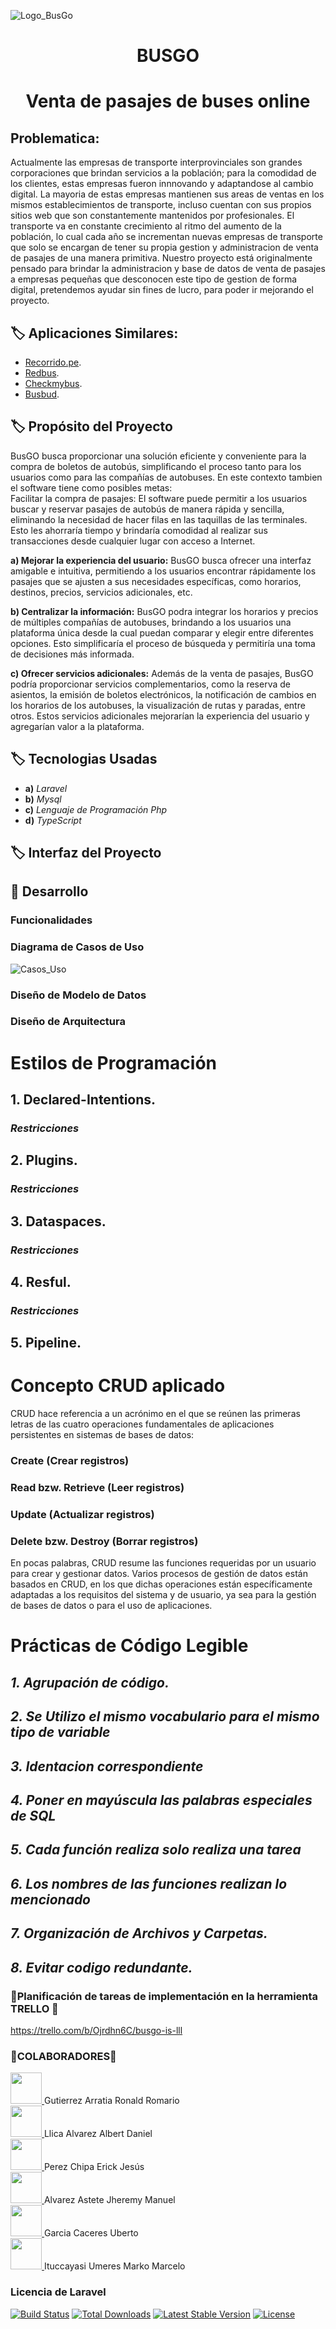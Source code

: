 
![Logo_BusGo](https://github.com/Ronald-Gutierrez/BusGo/assets/83055437/03cd52c7-a916-45f1-b92d-956a2069c8f9)

<h1 align="center">BUSGO</h1>
<h1 align="center">Venta de pasajes de buses online</h1>

## Problematica:
Actualmente las empresas de transporte interprovinciales son grandes corporaciones que brindan servicios a la población; para la comodidad de los clientes, estas empresas fueron innnovando y adaptandose al cambio digital. 
La mayoria de estas empresas mantienen sus areas de ventas en los mismos establecimientos de transporte, incluso cuentan con sus propios sitios web que son constantemente mantenidos por profesionales. 
El transporte va en constante crecimiento al ritmo del aumento de la población, lo cual cada año se incrementan nuevas empresas de transporte que solo se encargan de tener su propia gestion y administracion de venta de pasajes de una manera primitiva.
Nuestro proyecto está originalmente pensado para brindar la administracion y base de datos de venta de pasajes a empresas pequeñas que desconocen este tipo de gestion de forma digital, pretendemos ayudar sin fines de lucro, para poder ir mejorando el proyecto.

## :label: Aplicaciones Similares:
- [Recorrido.pe](https://www.recorrido.pe/es).
- [Redbus](https://www.redbus.pe/).
- [Checkmybus](https://www.checkmybus.pe/).
- [Busbud](https://www.busbud.com/es).

## :label: Propósito del Proyecto

BusGO busca proporcionar una solución eficiente y conveniente para la compra de boletos de autobús, simplificando el proceso tanto para los usuarios como para las compañías de autobuses. En este contexto tambien el software tiene como posibles metas:<br>
 Facilitar la compra de pasajes: El software puede permitir a los usuarios buscar y reservar pasajes de autobús de manera rápida y sencilla, eliminando la necesidad de hacer filas en las taquillas de las terminales. Esto les ahorraría tiempo y brindaría comodidad al realizar sus transacciones desde cualquier lugar con acceso a Internet.

**a) Mejorar la experiencia del usuario:** BusGO busca ofrecer una interfaz amigable e intuitiva, permitiendo a los usuarios encontrar rápidamente los pasajes que se ajusten a sus necesidades específicas, como horarios, destinos, precios, servicios adicionales, etc.

**b) Centralizar la información:** BusGO podra integrar los horarios y precios de múltiples compañías de autobuses, brindando a los usuarios una plataforma única desde la cual puedan comparar y elegir entre diferentes opciones. Esto simplificaría el proceso de búsqueda y permitiría una toma de decisiones más informada.

**c) Ofrecer servicios adicionales:** Además de la venta de pasajes, BusGO podría proporcionar servicios complementarios, como la reserva de asientos, la emisión de boletos electrónicos, la notificación de cambios en los horarios de los autobuses, la visualización de rutas y paradas, entre otros. Estos servicios adicionales mejorarían la experiencia del usuario y agregarían valor a la plataforma.


## :label: Tecnologias Usadas <br>
- **a)** *Laravel* 
- **b)** *Mysql* 
- **c)** *Lenguaje de Programación Php* 
- **d)** *TypeScript* 

 
## :label: Interfaz del Proyecto <br>
	


## :red_circle: Desarrollo

### Funcionalidades


### Diagrama de Casos de Uso

![Casos_Uso](https://github.com/Ronald-Gutierrez/BusGo/blob/main/Desarrollo/Diagrama_Casos_Uso.jpg)

### Diseño de Modelo de Datos 


### Diseño de Arquitectura


# **Estilos de Programación**

## 1. Declared-Intentions.

### *Restricciones*

## 2. Plugins.

### *Restricciones* 

## 3. Dataspaces.

### *Restricciones*

 ## 4. Resful.
### *Restricciones*

## 5. Pipeline.


# **Concepto CRUD aplicado**
CRUD hace referencia a un acrónimo en el que se reúnen las primeras letras de las cuatro operaciones fundamentales de aplicaciones persistentes en sistemas de bases de datos:
### Create (Crear registros)
### Read bzw. Retrieve (Leer registros)
### Update (Actualizar registros)
### Delete bzw. Destroy (Borrar registros)
En pocas palabras, CRUD resume las funciones requeridas por un usuario para crear y gestionar datos. Varios procesos de gestión de datos están basados en CRUD, en los que dichas operaciones están específicamente adaptadas a los requisitos del sistema y de usuario, ya sea para la gestión de bases de datos o para el uso de aplicaciones.
# **Prácticas de Código Legible**

## *1. Agrupación de código.*
   
## *2. Se Utilizo el mismo vocabulario para el mismo tipo de variable*

## *3. Identacion correspondiente* <br>

## *4. Poner en mayúscula las palabras especiales de SQL*
    
## *5. Cada función realiza solo realiza una tarea*
   
## *6. Los nombres de las funciones realizan lo mencionado*
   
## *7. Organización de Archivos y Carpetas.*

## *8. Evitar codigo redundante.* <br>

### 🔩Planificación de tareas de implementación en la herramienta TRELLO 🔩
https://trello.com/b/Ojrdhn6C/busgo-is-lll 

### 🔩COLABORADORES🔩
<a href="https://github.com/Ronald-Gutierrez">
    <img src="https://avatars.githubusercontent.com/u/113565299?v=4" width="50px">
</a>
Gutierrez Arratia Ronald Romario
<br>
<a href="https://github.com/AlbertLlica">
    <img src="https://avatars.githubusercontent.com/u/82473627?v=4" width="50px">
</a>
Llica Alvarez Albert Daniel
<br>
<a href="https://github.com/Erick-Perez12a">
    <img src="https://avatars.githubusercontent.com/u/82849144?v=4" width="50px">
</a>
Perez Chipa Erick Jesús 
<br>
<a href="https://github.com/JhenMa">
    <img src="https://avatars.githubusercontent.com/u/71655718?v=4" width="50px">
</a>
Alvarez Astete Jheremy Manuel
<br>
<a href="https://github.com/UbertoGC">
    <img src="https://avatars.githubusercontent.com/u/84751424?v=4" width="50px">
</a>
Garcia Caceres Uberto 
<br>
<a href="https://github.com/MarkoMarcelo">
    <img src="https://avatars.githubusercontent.com/u/83055437?v=4" width="50px">
</a>
Ituccayasi Umeres Marko Marcelo 
<br>

### Licencia de Laravel

<a href="https://github.com/laravel/framework/actions"><img src="https://github.com/laravel/framework/workflows/tests/badge.svg" alt="Build Status"></a>
<a href="https://packagist.org/packages/laravel/framework"><img src="https://img.shields.io/packagist/dt/laravel/framework" alt="Total Downloads"></a>
<a href="https://packagist.org/packages/laravel/framework"><img src="https://img.shields.io/packagist/v/laravel/framework" alt="Latest Stable Version"></a>
<a href="https://packagist.org/packages/laravel/framework"><img src="https://img.shields.io/packagist/l/laravel/framework" alt="License"></a>

